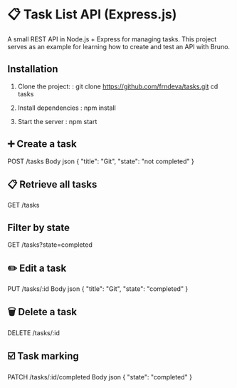 # 📋 Task List API (Express.js)

A small REST API in Node.js + Express for managing tasks.
This project serves as an example for learning how to create and test an API with Bruno.

## Installation

1. Clone the project: :
   git clone https://github.com/frndeva/tasks.git
   cd tasks
   
2. Install dependencies :
   npm install

3. Start the server :
   npm start

## ➕ Create a task
POST /tasks
Body json 
{
  "title": "Git",
  "state": "not completed"
}

## 📋 Retrieve all tasks
GET /tasks

## Filter by state
GET /tasks?state=completed

## ✏️ Edit a task
PUT /tasks/:id
Body json
{
  "title": "Git",
  "state": "completed"
}

## 🗑️ Delete a task
DELETE /tasks/:id

## ☑️ Task marking
PATCH /tasks/:id/completed
Body json
{
  "state": "completed"
}
